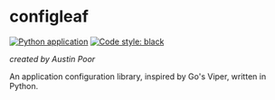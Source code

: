 # configleaf

[![Python application](https://github.com/a-poor/configleaf/actions/workflows/python-app.yml/badge.svg?branch=main)](https://github.com/a-poor/configleaf/actions/workflows/python-app.yml)
[![Code style: black](https://img.shields.io/badge/code%20style-black-000000.svg)](https://github.com/psf/black)

_created by Austin Poor_

An application configuration library, inspired by Go's Viper, written in Python.

